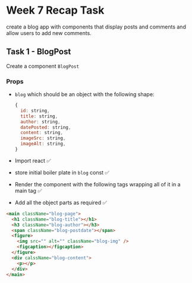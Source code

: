 # Week 7 Recap Task

create a blog app with components that display posts and comments and allow users to add new comments.

## Task 1 - BlogPost

Create a component `BlogPost`

### Props

- `blog` which should be an object with the following shape:

  ```js
  {
    id: string,
    title: string,
    author: string,
    datePosted: string,
    content: string,
    imageSrc: string,
    imageAlt: string,
  }
  ```

- Import react ✅
- store initial boiler plate in `blog` const ✅
- Render the component with the following tags wrapping all of it in a main tag ✅
- Add all the object parts as required ✅

```html
<main className="blog-page">
  <h1 className="blog-title"></h1>
  <h3 className="blog-author"></h3>
  <span className="blog-postdate"></span>
  <figure>
    <img src="" alt="" className="blog-img" />
    <figcaption></figcaption>
  </figure>
  <div calssName="blog-content">
    <p></p>
  </div>
</main>
```
